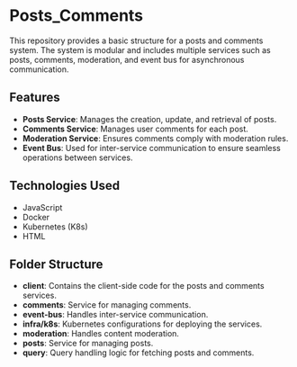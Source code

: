 # Posts_Comments

This repository provides a basic structure for a posts and comments system. The system is modular and includes multiple services such as posts, comments, moderation, and event bus for asynchronous communication.

## Features

- **Posts Service**: Manages the creation, update, and retrieval of posts.
- **Comments Service**: Manages user comments for each post.
- **Moderation Service**: Ensures comments comply with moderation rules.
- **Event Bus**: Used for inter-service communication to ensure seamless operations between services.

## Technologies Used

- JavaScript
- Docker
- Kubernetes (K8s)
- HTML

## Folder Structure

- **client**: Contains the client-side code for the posts and comments services.
- **comments**: Service for managing comments.
- **event-bus**: Handles inter-service communication.
- **infra/k8s**: Kubernetes configurations for deploying the services.
- **moderation**: Handles content moderation.
- **posts**: Service for managing posts.
- **query**: Query handling logic for fetching posts and comments.

